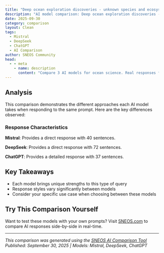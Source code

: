 ```yaml
---
title: "Deep ocean exploration discoveries - unknown species and ecosystems"
description: "AI model comparison: Deep ocean exploration discoveries - unknown species and ecosystems..."
date: 2025-09-30
category: comparison
layout: Clean
tags:
  - Mistral
  - DeepSeek
  - ChatGPT
  - AI Comparison
author: SNEOS Community
head:
  - - meta
    - name: description
      content: "Compare 3 AI models for ocean science. Real responses from Mistral, DeepSeek, ChatGPT with detailed analysis."
---
```


<ChatComparison
  title="Deep ocean exploration discoveries - unknown species and ecosystems"
  prompt="Deep ocean exploration discoveries - unknown species and ecosystems"
  :responses='{
    "Mistral": "Deep ocean exploration has led to the discovery of numerous unknown species and unique ecosystems, revealing the vast and largely unexplored world beneath the sea. Here are some notable discoveries:\n\n### Unknown Species\n1. **Giant Squid (Architeuthis dux)**: Although known from specimens washed ashore, the first live footage of a giant squid was captured in 2012, providing new insights into its behavior and habitat.\n2. **Anglerfish**: These deep-sea fish are known for their bioluminescent lures used to attract prey. New species continue to be discovered, each with unique adaptations.\n3. **Yeti Crab (Kiwa hirsuta)**: Discovered in 2005, this crab has hairy pincers that host bacteria capable of detoxifying poisonous minerals from hydrothermal vents.\n4. **Goblin Shark (Mitsukurina owstoni)**: This rare deep-sea shark has a distinctive elongated, flat snout filled with sensory organs to detect prey in the dark.\n5. **Vampire Squid (Vampyroteuthis infernalis)**: Despite its name, it is not a true squid and is the only living member of its order. It uses bioluminescence to communicate and confuse predators.\n6. **Dumbo Octopus (Grimpoteuthis)**: Named for its ear-like fins, this octopus is a deep-sea dweller with a unique swimming style.\n\n### Unique Ecosystems\n1. **Hydrothermal Vents**: These underwater volcanic features release hot, mineral-rich water, supporting unique ecosystems with chemosynthetic bacteria as the base of the food chain. Species found here include giant tube worms, clams, and shrimp.\n2. **Cold Seeps**: Similar to hydrothermal vents but at lower temperatures, cold seeps release hydrocarbons and support communities of mussels, clams, and tube worms.\n3. **Deep-Sea Coral Reefs**: These reefs, found at depths of 200 to 1,000 meters, provide habitat for a variety of deep-sea species, including fish, crustaceans, and mollusks.\n4. **Abyssal Plains**: These flat, deep-sea regions are home to a variety of organisms, including sea cucumbers, brittle stars, and deep-sea fish.\n5. **Trenches**: The deepest parts of the ocean, such as the Mariana Trench, support unique ecosystems with extreme pressure and low temperatures. Species found here include amphipods and snailfish.\n\n### Technological Advances\n1. **Remotely Operated Vehicles (ROVs)**: These unmanned submersibles are equipped with cameras and robotic arms, allowing scientists to explore and collect samples from deep-sea environments.\n2. **Autonomous Underwater Vehicles (AUVs)**: These vehicles can operate independently, mapping the seafloor and collecting data over large areas.\n3. **Manned Submersibles**: Vehicles like the Alvin and the Limiting Factor have taken scientists to the deepest parts of the ocean, providing direct observations and sample collection.\n\n### Scientific Contributions\n1. **Biodiversity Studies**: Deep-sea exploration has significantly expanded our understanding of marine biodiversity, revealing new species and their ecological roles.\n2. **Ecological Insights**: Studies of deep-sea ecosystems have provided insights into the adaptations and survival strategies of organisms in extreme environments.\n3. **Biotechnology**: Deep-sea organisms have unique biochemical properties that could lead to new pharmaceuticals, enzymes, and other biotechnological applications.\n\nDeep ocean exploration continues to be a frontier of scientific discovery, with each expedition revealing new wonders and expanding our knowledge of the planet\u0027s vast and mysterious underwater realms.",
    "DeepSeek": "Of course! The deep ocean, once considered a barren, lifeless desert, is now revealing itself as a realm of incredible biodiversity and bizarre beauty. Driven by technological advancements in Remotely Operated Vehicles (ROVs), Autonomous Underwater Vehicles (AUVs), and high-resolution imaging, we are in a golden age of discovery.\n\nHere is a breakdown of the major discoveries in unknown species and ecosystems that have revolutionized our understanding of life on Earth.\n\n### The Discovery of Entirely New Ecosystems\n\nThe most profound discoveries aren\u0027t just individual species, but entire ecosystems based on fundamentally different energy sources than the sun.\n\n#### 1. Hydrothermal Vents (1977)\n*   **Discovery:** The Gal\u00E1pagos Rift in the Pacific Ocean.\n*   **The \u0022Wow\u0022 Factor:** Before this, all known life on Earth depended on the sun via photosynthesis. Hydrothermal vents, or \u0022black smokers,\u0022 are fissures on the seafloor that spew superheated, mineral-rich water. The ecosystem here is based on **chemosynthesis**.\n*   **How it Works:** Specialized bacteria use hydrogen sulfide (a chemical toxic to most life) from the vent fluid as an energy source to create organic matter. These bacteria form the base of a food web that includes:\n    *   **Giant Tube Worms:** Lacking a mouth or gut, they host chemosynthetic bacteria inside their bodies.\n    *   **Vent Crabs and Shrimp:** Often blind, they swarm around the vents.\n    *   **Giant Clams and Mussels:** In beds surrounding the vent fields.\n\n#### 2. Cold Seeps (1984)\n*   **Discovery:** The Florida Escarpment in the Gulf of Mexico.\n*   **The \u0022Wow\u0022 Factor:** Similar to vents, cold seeps are areas where hydrocarbons (like methane and oil) and hydrogen sulfide seep out of the seafloor at near-ambient temperature. They also support chemosynthetic life.\n*   **Key Species:**\n    *   **Methane Ice Worms:** Worms that burrow into mounds of frozen methane hydrate.\n    *   **Bacterial Mats:** Vast carpets of chemosynthetic bacteria.\n    *   **Specialized Mussels and Clams:** Often living in symbiosis with methane-consuming bacteria.\n\n#### 3. Whale Falls\n*   **Discovery:** First documented in 1987 off California.\n*   **The \u0022Wow\u0022 Factor:** When a whale dies and sinks to the abyssal plain, its carcass (a \u0022whale fall\u0022) becomes a sudden oasis of nutrients in the food-poor deep sea. It supports a specialized, succession-based ecosystem that can last for decades.\n*   **The Stages of Life:**\n    1.  **Mobile Scavengers:** Hagfish, sleeper sharks, and amphipods strip the soft tissue (can last months to years).\n    2.  **Enrichment Opportunists:** Worms, crustaceans, and mollusks colonize the bones and surrounding sediment, feeding on leftover scraps and organic material.\n    3.  **Sulfophilic (Sulfur-loving) Bacteria:** Anaerobic bacteria break down lipids trapped in the bones, releasing hydrogen sulfide. This fuels a **chemosynthetic ecosystem** on the bones, including the iconic **\u0022Zombie Worm\u0022 (Osedax)** which has no mouth or gut and uses root-like structures to digest bone and house symbiotic bacteria.\n\n---\n\n### A Gallery of Bizarre and Unknown Species\n\nThe deep sea is a master of adaptation, leading to life forms that seem alien.\n\n| Creature | Discovery / Location | Key Features \u0026 Significance |\n| :--- | :--- | :--- |\n| **Vampire Squid** (*Vampyroteuthis infernalis*)* | Known for centuries, but its biology understood recently. | Not a squid or an octopus, it\u0027s a unique \u0022living fossil.\u0022 It inverts its cape to reveal glowing tips to confuse predators. Thrives in the Oxygen Minimum Zone. |\n| **Barreleye Fish** (*Macropinna microsthea*) | First described in 1939, but its transparent head was only observed alive in 2004 by MBARI. | Has a transparent, fluid-filled dome on its head. Its tubular eyes can rotate to look upward through its \u0022skull\u0022 to spot prey, or forward to see what it\u0027s eating. |\n| **Dumbo Octopus** (Genus *Grimpoteuthis*) | Various deep-sea basins worldwide. | Uses its ear-like fins to \u0022flap\u0022 through the water. It\u0027s the deepest-living genus of all known octopuses. |\n| **Yeti Crab** (Genus *Kiwa*) | First discovered in 2005 on a hydrothermal vent near Antarctica. | Covered in hairy, bacteria-growing \u0022setae\u0022 on its claws. It \u0022farms\u0022 these chemosynthetic bacteria, which it likely harvests and eats. |\n| **Ghostly Octopus** (\u0022Casper\u0022) | 2016, off Hawaii. | A small, pale, deep-sea octopus that broods its eggs for an astonishingly long time, possibly over 4 years, on a solitary sponge. |\n| **Mariana Snailfish** (*Pseudoliparis swirei*) | 2014, Mariana Trench. | The deepest-living fish ever recorded (~8,000 meters). Its gelatinous body is perfectly adapted to withstand the immense pressure. |\n| **Magnapinna (Bigfin) Squid** | Rare sightings, first in 1988. | Bizarre, elongated arms and tentacles that create an \u0022elbow\u0022 pose. One of the most mysterious and alien-looking large squids. |\n| **E.T. Sponge** (*Advhena magnifica*) | 2016, near a seamount in the Pacific. | A carnivorous sponge that, with a little imagination, resembles the alien E.T. Its Latin name literally means \u0022magnificent alien.\u0022 |\n\n### The Cutting Edge of Exploration and Why It Matters\n\n*   **Technology:** Modern ROVs like MBARI\u0027s *Doc Ricketts* and *Ventana* can collect delicate specimens and stream HD video from the abyss. AUVs like *Boaty McBoatface* map the seafloor in unprecedented detail.\n*   **Bioprospecting:** Deep-sea organisms have unique enzymes (\u0022extremozymes\u0022) that function under high pressure and temperature. These have revolutionary applications in medicine, industrial processes, and biotechnology (e.g., the Taq polymerase from a thermophilic bacterium revolutionized PCR).\n*   **Climate Regulation:** Deep-sea ecosystems play a role in carbon sequestration. Whale falls, for example, lock vast amounts of carbon away on the seafloor for centuries.\n*   **Threats:** These fragile ecosystems face imminent threats from **deep-sea mining** for polymetallic nodules, **bottom trawling**, and **climate change** (ocean acidification and deoxygenation).\n\n**In conclusion,** deep ocean exploration is one of the last great frontiers on our planet. Every expedition has the potential to discover not just new species, but new ways of life, challenging our very definition of where and how life can exist. It underscores that we know more about the surface of the Moon than we do about the depths of our own ocean.",
    "ChatGPT": "Deep ocean exploration has continually revealed astonishing discoveries, including unknown species and ecosystems that challenge our understanding of life on Earth. Here are some notable findings related to unknown species and ecosystems discovered in the deep ocean:\n\n### Unknown Species Discovered in Deep Ocean Exploration\n\n1. **Giant Amphipods and Other Crustaceans**\n   - Deep-sea expeditions have uncovered giant amphipods\u2014shrimp-like crustaceans much larger than their shallow-water cousins\u2014living at depths of several thousand meters.\n   - New species of crabs, lobsters, and shrimp have been described from hydrothermal vent and cold seep areas.\n\n2. **Yeti Crab (_Kiwa hirsuta_)**\n   - Discovered in 2005 near hydrothermal vents in the South Pacific, this crab has hairy pincers covered with bacteria, which it possibly uses to detoxify poisonous minerals from the vent fluids.\n\n3. **Dumbo Octopus**\n   - Deep-sea octopuses with ear-like fins resembling Disney\u2019s Dumbo have been discovered at extreme depths (~7,000 meters). Several new species continue to be described in various deep ocean trenches.\n\n4. **Beaked Whales and Other Deep-sea Vertebrates**\n   - Deep-diving beaked whales and other obscure fish species adapted to high pressure and low light conditions have been documented, with some species still being classified.\n\n5. **New Bioluminescent Organisms**\n   - Numerous previously unknown bioluminescent fish, jellyfish, and worms have been found, many of which use light in unique ways for communication, predation, or camouflage.\n\n### Newly Discovered Deep Ocean Ecosystems\n\n1. **Hydrothermal Vents**\n   - First discovered in 1977, these vents host ecosystems independent of sunlight, relying on chemosynthesis by bacteria that convert sulfur compounds into energy.\n   - Unique species such as tube worms, vent crabs, and giant clams thrive here.\n\n2. **Cold Seeps**\n   - Areas where methane or hydrogen sulfide leaks from the seafloor support communities somewhat similar to hydrothermal vents but at lower temperatures.\n   - Specialized clams, mussels, and microbial mats form unique ecosystems.\n\n3. **Deep-sea Coral Reefs**\n   - Unlike tropical shallow-water corals, deep-sea corals thrive in cold, dark waters and provide habitat for diverse marine life.\n   - Many of these have been documented on seamounts and canyons.\n\n4. **Submarine Canyons and Trenches**\n   - These provide habitats for species adapted to extreme pressures and low nutrient availability.\n   - Unique microbial communities and scavenging animals have been found.\n\n5. **Microbial Life in the Subsurface Oceanic Crust**\n   - Recent exploration has shown that microbial life inhabits porous rocks deep under the seafloor, greatly expanding estimates of the biosphere\u2019s extent.\n\n### Importance of These Discoveries\n\n- **Biodiversity and Evolutionary Insights:** Discoveries of novel species and ecosystems provide key information on evolutionary adaptations to extreme environments.\n- **Biotechnology and Medicine:** Unique enzymes and compounds from deep-sea organisms have potential applications.\n- **Climate and Earth Systems:** These ecosystems impact global biochemical cycles, such as carbon and sulfur cycling.\n- **Conservation:** Understanding these poorly known ecosystems is crucial in assessing impacts of deep-sea mining, fishing, and climate change.\n\n### Notable Deep Ocean Exploration Projects\n\n- **Deepsea Challenger (2012):** James Cameron\u2019s solo descent to the Mariana Trench\u2019s Challenger Deep led to observations of new species.\n- **NEEMO (NASA Extreme Environment Mission Operations):** Simulated space and deep-sea exploration focusing on biology and technology.\n- **NOAA Ship Okeanos Explorer:** Dedicated to deep ocean exploration for mapping and biological sampling.\n- **Schmidt Ocean Institute:** Uses R/V Falkor for deep-sea research, discovering new species and habitats.\n\n---\n\nIf you wish, I can provide detailed examples of newly discovered species or summarize recent expedition findings. Would you like that?"
  }'
  published-date="11:45"
/>

## Analysis

This comparison demonstrates the different approaches each AI model takes when responding to the same prompt. Here are the key differences observed:

### Response Characteristics

**Mistral**: Provides a direct response with 40 sentences. 

**DeepSeek**: Provides a direct response with 72 sentences. 

**ChatGPT**: Provides a detailed response with 37 sentences. 

## Key Takeaways

- Each model brings unique strengths to this type of query
- Response styles vary significantly between models
- Consider your specific use case when choosing between these models

## Try This Comparison Yourself

Want to test these models with your own prompts? Visit [SNEOS.com](https://sneos.com) to compare AI responses side-by-side in real-time.

---

*This comparison was generated using the [SNEOS AI Comparison Tool](https://sneos.com)*
*Published: September 30, 2025 | Models: Mistral, DeepSeek, ChatGPT*
